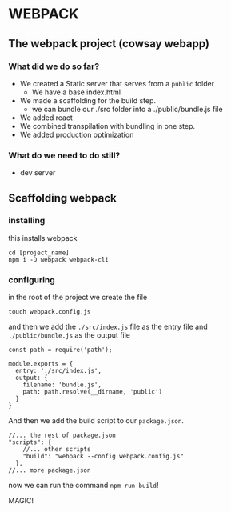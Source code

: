 # WEBPACK

## The webpack project (cowsay webapp)

### What did we do so far?
- We created a Static server that serves from a `public` folder
    - We have a base index.html
- We made a scaffolding for the build step.
    - we can bundle our ./src folder into a ./public/bundle.js file
- We added react
- We combined transpilation with bundling in one step.
- We added production optimization

### What do we need to do still?
- dev server
## Scaffolding webpack

### installing
this installs webpack
```
cd [project_name]
npm i -D webpack webpack-cli
```

### configuring
in the root of the project we create the file
```
touch webpack.config.js
```

and then we add the `./src/index.js` file as the entry file and 
`./public/bundle.js` as the output file

```
const path = require('path');

module.exports = {
  entry: './src/index.js',
  output: {
    filename: 'bundle.js',
    path: path.resolve(__dirname, 'public')
  }
}
```

And then we add the build script to our `package.json`.

```
//... the rest of package.json
"scripts": {
    //... other scripts
    "build": "webpack --config webpack.config.js"
  },
//... more package.json  
```

now we can run the command `npm run build`!

MAGIC!
